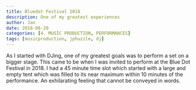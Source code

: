 ```yaml
---
title: Bluedot Festival 2018
description: One of my greatest experiences
author: Jan
date: 2018-06-20
categories: [4. MUSIC PRODUCTION, PERFORMANCES]
tags: [musicproduction, jphuzzle, dj]
---
```

As I started with DJing, one of my greatest goals was to perform a set on a bigger stage. This came to be when I was invited to perform at the Blue Dot Festival in 2018.
I had a 45 minute time slot which started with a large and empty tent which was filled to its near maximum within 10 minutes of the performance.
An exhilarating feeling that cannot be conveyed in words.
